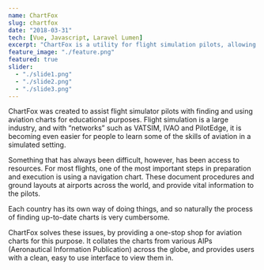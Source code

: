 ```yaml
---
name: ChartFox
slug: chartfox
date: "2018-03-31"
tech: [Vue, Javascript, Laravel Lumen]
excerpt: "ChartFox is a utility for flight simulation pilots, allowing quick and easy access to navigation charts"
feature_image: "./feature.png"
featured: true
slider:
  - "./slide1.png"
  - "./slide2.png"
  - "./slide3.png"
---
```


ChartFox was created to assist flight simulator pilots with finding and using aviation charts for educational purposes. Flight simulation is a large industry, and with “networks” such as VATSIM, IVAO and PilotEdge, it is becoming even easier for people to learn some of the skills of aviation in a simulated setting.

Something that has always been difficult, however, has been access to resources. For most flights, one of the most important steps in preparation and execution is using a navigation chart. These document procedures and ground layouts at airports across the world, and provide vital information to the pilots.

Each country has its own way of doing things, and so naturally the process of finding up-to-date charts is very cumbersome.

ChartFox solves these issues, by providing a one-stop shop for aviation charts for this purpose. It collates the charts from various AIPs (Aeronautical Information Publication) across the globe, and provides users with a clean, easy to use interface to view them in.
